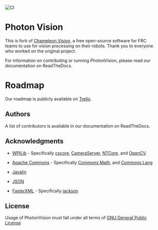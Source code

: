 ![CI](https://github.com/PhotonVision/photonvision/workflows/CI/badge.svg)

# Photon Vision

This is fork of [Chameleon Vision](https://github.com/Chameleon-Vision/chameleon-vision/), a free open-source software for FRC teams to use for vision processing on their robots. Thank you to everyone who worked on the original project.

For information on contributing or running PhotonVision, please read our documentation on ReadTheDocs.

# Roadmap

Our roadmap is publicly available on [Trello](https://trello.com/photonvision).

## Authors

A list of contributors is available in our documentation on ReadTheDocs.


## Acknowledgments

* [WPILib](https://github.com/wpilibsuite) - Specifically [cscore](https://github.com/wpilibsuite/allwpilib/tree/master/cscore), [CameraServer](https://github.com/wpilibsuite/allwpilib/tree/master/cameraserver), [NTCore](https://github.com/wpilibsuite/allwpilib/tree/master/ntcore), and [OpenCV](https://github.com/wpilibsuite/thirdparty-opencv). 

* [Apache Commons](https://commons.apache.org/) - Specifically [Commons Math](https://commons.apache.org/proper/commons-math/), and [Commons Lang](https://commons.apache.org/proper/commons-lang/)

* [Javalin](https://javalin.io/)

* [JSON](https://json.org)

* [FasterXML](https://github.com/FasterXML) - Specifically [jackson](https://github.com/FasterXML/jackson)

## License  
Usage of PhotonVision must fall under all terms of [GNU General Public License](https://www.gnu.org/licenses/gpl-3.0.html)
